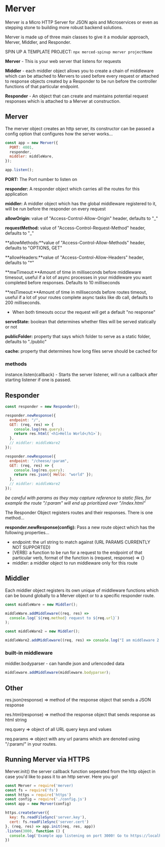 # Merver

Merver is a Micro HTTP Server for JSON apis and Microservices or even as stepping stone to building more robust backend solutions.

Merver is made up of three main classes to give it a modular approach, Merver, Middler, and Responder.

SPIN UP A TEMPLATE PROJECT: `npx merced-spinup merver projectName`

**Merver** - This is your web server that listens for requests

**Middler** - each middler object allows you to create a chain of middleware which can be attached to Mervers to used before every request or attached to response objects created by a Responder to be run before the controller functions of that particular endpoint.

**Responder** - An object that can create and maintains potential request responses which is attached to a Merver at construction.

## Merver

The merver object creates an http server, its constructor can be passed a config option that configures how the server works...

```js
const app = new Merver({
  PORT: 4001,
  responder,
  middler: middleWare,
});

app.listen();
```

**PORT:** The Port number to listen on

**responder:** A responder object which carries all the routes for this application

**middler:** A middler object which has the global middleware registered to it, will be run before the responder on every request

**allowOrigin:** value of "Access-Control-Allow-Origin" header, defaults to "\_"

**requestMethod:** value of "Access-Control-Request-Method" header, defaults to "\_"

**allowMethods:**value of "Access-Control-Allow-Methods" header, defaults to "OPTIONS, GET"

**allowHeaders:**value of "Access-Control-Allow-Headers" header, defaults to "\*"

**mwTimeout:**Amount of time in milliseconds before middleware timesout, useful if a lot of async processes in your middleware you want completed before responses. Defaults to 10 milliseconds

**resTimeout:**Amount of time in milliseconds before routes timeout, useful if a lot of your routes complete async tasks like db call, defaults to 200 milliseconds.

- When both timeouts occur the request will get a default "no response"

**serveState:** boolean that determines whether files will be served statically or not

**publicFolder:** property that says which folder to serve as a static folder, defaults to "./public"

**cache:** property that determines how long files serve should be cached for

### methods

instance.listen(callback) - Starts the server listener, will run a callback after starting listener if one is passed.

## Responder

```js
const responder = new Responder();

responder.newResponse({
  endpoint: "/",
  GET: (req, res) => {
    console.log(res.query);
    return res.html(`<h1>Hello World</h1>`);
  },
  // middler: middleWare2
});

responder.newResponse({
  endpoint: "/cheese/:param",
  GET: (req, res) => {
    console.log(res.query);
    return res.json({ Hello: "world" });
  },
  // middler: middleWare2
});
```

*be careful with params as they may capture reference to static files, for example the route "/:param" will end up prioritized over "/index.html"*

The Responder Object registers routes and their responses. There is one method...

**responder.newResponse(config):** Pass a new route object which has the following properties...

- endpoint: the url string to match against (URL PARAMS CURRENTLY NOT SUPPORTED)
- [VERB]: a function to be run for a request to the endpoint of that particular verb, format of the function is (request, response) => {}
- middler: a middler object to run middleware only for this route

## Middler

Each middler object registers its own unique of middleware functions which can be bound globally to a Merver object or to a specific responder route.

```js
const middleWare = new Middler();

middleWare.addMiddleware((req, res) =>
  console.log(`${req.method} request to ${req.url}`)
);

const middleWare2 = new Middler();

middleWare2.addMiddleware((req, res) => console.log("I am middleware 2!"));
```

### built-in middleware

middler.bodyparser - can handle json and urlencoded data

```js
middleware.addMiddleware(middleware.bodyparser);
```

## Other

res.json(response) => method of the response object that sends a JSON response

res.html(response) => method the response object that sends response as html string

req.query => object of all URL query keys and values

req.params => object with any url params which are denoted using "/:param/" in your routes.

## Running Merver via HTTPS

Merver.init() the server callback function seperated from the http object in case you'd like to pass it to an http server. Here you go!

```js
const Merver = require('merver)
const fs = require('fs')
const https = require('https')
const config = require('./config.js')
const app = new Merver(config)

https.createServer({
  key: fs.readFileSync('server.key'),
  cert: fs.readFileSync('server.cert')
}, (req, res) => app.init(req, res, app))
.listen(3000, function () {
  console.log('Example app listening on port 3000! Go to https://localhost:3000/')
})
```